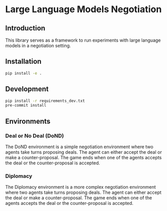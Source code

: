 # Large Language Models Negotiation

## Introduction
This library serves as a framework to run experiments with large language models in a negotiation setting.

## Installation

```bash
pip install -e .
```

## Development
```bash
pip install -r requirements_dev.txt
pre-commit install
```

## Environments

### Deal or No Deal (DoND)

The DoND environment is a simple negotiation environment where two agents take turns proposing deals. The agent can either accept the deal or make a counter-proposal. The game ends when one of the agents accepts the deal or the counter-proposal is accepted.

### Diplomacy

The Diplomacy environment is a more complex negotiation environment where two agents take turns proposing deals. The agent can either accept the deal or make a counter-proposal. The game ends when one of the agents accepts the deal or the counter-proposal is accepted.

###
